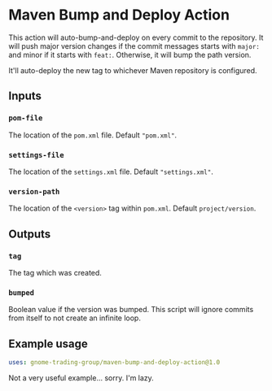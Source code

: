 # Maven Bump and Deploy Action

This action will auto-bump-and-deploy on every commit to the repository. It will push major version changes if the commit messages starts with `major:` and minor if it starts with `feat:`. Otherwise, it will bump the path version.

It'll auto-deploy the new tag to whichever Maven repository is configured.

## Inputs

### `pom-file`

The location of the `pom.xml` file. Default `"pom.xml"`.

### `settings-file`

The location of the `settings.xml` file. Default `"settings.xml"`.

### `version-path`

The location of the `<version>` tag within `pom.xml`. Default `project/version`.

## Outputs

### `tag`

The tag which was created.

### `bumped`

Boolean value if the version was bumped. This script will ignore commits from itself to not create an infinite loop.

## Example usage

```yaml
uses: gnome-trading-group/maven-bump-and-deploy-action@1.0
```

Not a very useful example... sorry. I'm lazy.
